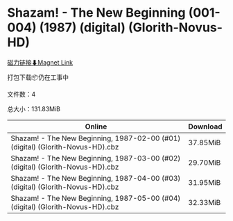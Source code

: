 # Shazam! - The New Beginning (001-004) (1987) (digital) (Glorith-Novus-HD)

[磁力链接⬇Magnet Link](magnet:?xt=urn:btih:7cfc446a93e2160dd9ea37549badc8a0210045f4&dn=Shazam%21%20-%20The%20New%20Beginning%20%28001-004%29%20%281987%29%20%28digital%29%20%28Glorith-Novus-HD%29)

打包下载📦仍在工事中

文件数：4

总大小：131.83MiB

Online | Download
--- | ---
Shazam! - The New Beginning, 1987-02-00 (#01) (digital) (Glorith-Novus-HD).cbz | 37.85MiB
Shazam! - The New Beginning, 1987-03-00 (#02) (digital) (Glorith-Novus-HD).cbz | 29.70MiB
Shazam! - The New Beginning, 1987-04-00 (#03) (digital) (Glorith-Novus-HD).cbz | 31.95MiB
Shazam! - The New Beginning, 1987-05-00 (#04) (digital) (Glorith-Novus-HD).cbz | 32.33MiB
